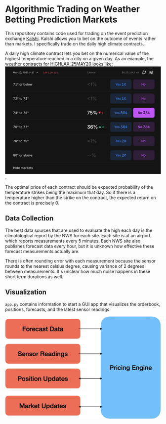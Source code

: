 # Algorithmic Trading on Weather Betting Prediction Markets

This repository contains code used for trading on the event prediction exchange [Kalshi](https://kalshi.com/?category=all). Kalshi allows you to bet on the outcome of events rather than markets. I specifically trade on the daily high climate contracts.

A daily high climate contract lets you bet on the numerical value of the highest temperature reached in a city on a given day. As an example, the weather contracts for HIGHLAX-25MAY20 looks like:
![alt text](images/image.png).

The optimal price of each contract should be expected probability of the temperature strikes being the maximum that day. So if there is a temperature higher than the strike on the contract, the expected return on the contract is precisely 0.

## Data Collection
The best data sources that are used to evaluate the high each day is the climatological report by the NWS for each site. Each site is at an airport, which reports measurements every 5 minutes. Each NWS site also publishes forecast data every hour, but it is unknown how effective these forecast measurements actually are.

There is often rounding error with each measurement because the sensor rounds to the nearest celsius degree, causing variance of 2 degrees between measurements. It's unclear how much noise happens in these short term durations as well.

## Visualization
`app.py` contains information to start a GUI app that visualizes the orderbook, positions, forecasts, and the latest sensor readings.

![alt text](images/trading-algorithm.png)
